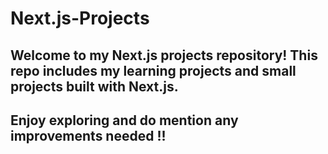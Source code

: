 # Next.js-Projects
## Welcome to my Next.js projects repository! This repo includes my learning projects and small projects built with Next.js. 
## Enjoy exploring and do mention any improvements needed !!
